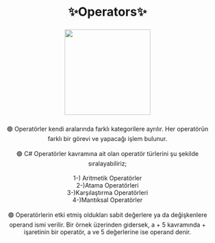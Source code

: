 <h1 align="center">✨Operators✨</h1>

###

<div align="center">
  <img height="200" src="https://s11.gifyu.com/images/S4U1v.gif"  />
</div>

###

<p align="center">🟢  Operatörler kendi aralarında farklı kategorilere ayrılır. Her operatörün farklı bir görevi ve yapacağı  işlem bulunur.<br> <br> 🟢 C# Operatörler kavramına ait olan operatör türlerini şu şekilde sıralayabiliriz;<br><br>1-) Aritmetik Operatörler<br>2-)Atama Operatörleri<br>3-)Karşılaştırma Operatörleri<br>4-)Mantıksal Operatörler<br><br> 🟢 Operatörlerin etki etmiş oldukları sabit değerlere ya da değişkenlere operand ismi verilir. Bir örnek üzerinden gidersek, a + 5 kavramında + işaretinin bir operatör, a ve 5 değerlerine ise operand denir.</p>

###
